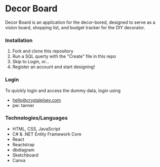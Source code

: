 # Decor Board

Decor Board is an application for the decor-bored, designed to serve as a vision board, shopping list, and budget tracker for the DIY decorator.

### Installation

1. Fork and clone this repository
2. Run a SQL querty with the "Create" file in this repo
3. Skip to Login, or...
4. Register an account and start designing!

### Login

To quickly login and access the dummy data, login using 
- hello@crystalelsey.com
- pw: tanner

### Technologies/Languages
- HTML, CSS, JavaScript
- C# & .NET Entity Framework Core
- React
- Reactstrap
- dbdiagram
- Sketchboard
- Canva
